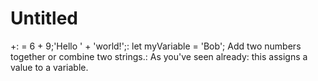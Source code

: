 # Untitled

+: =
6 + 9;'Hello ' + 'world!';: let myVariable = 'Bob';
Add two numbers together or combine two strings.: As you've seen already: this assigns a value to a variable.